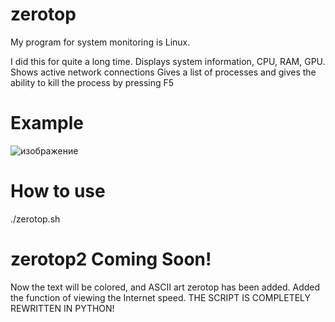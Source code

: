 # zerotop
My program for system monitoring is Linux.

I did this for quite a long time.
Displays system information, CPU, RAM, GPU.
Shows active network connections
Gives a list of processes and gives the ability to kill the process by pressing F5

# Example
![изображение](https://github.com/user-attachments/assets/c8d303dc-a711-4705-8e21-74599a8aade2)


# How to use

./zerotop.sh

# zerotop2 Coming Soon!

Now the text will be colored, and ASCII art zerotop has been added. Added the function of viewing the Internet speed. THE SCRIPT IS COMPLETELY REWRITTEN IN PYTHON!
